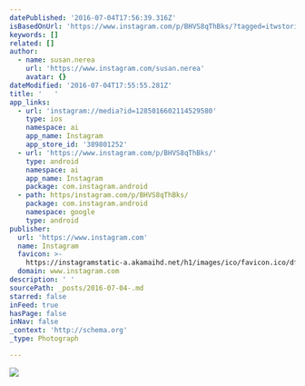 ```yaml
---
datePublished: '2016-07-04T17:56:39.316Z'
isBasedOnUrl: 'https://www.instagram.com/p/BHVS8qThBks/?tagged=itwstories'
keywords: []
related: []
author:
  - name: susan.nerea
    url: 'https://www.instagram.com/susan.nerea'
    avatar: {}
dateModified: '2016-07-04T17:55:55.281Z'
title: '   '
app_links:
  - url: 'instagram://media?id=1285016602114529580'
    type: ios
    namespace: ai
    app_name: Instagram
    app_store_id: '389801252'
  - url: 'https://www.instagram.com/p/BHVS8qThBks/'
    type: android
    namespace: ai
    app_name: Instagram
    package: com.instagram.android
  - path: https/instagram.com/p/BHVS8qThBks/
    package: com.instagram.android
    namespace: google
    type: android
publisher:
  url: 'https://www.instagram.com'
  name: Instagram
  favicon: >-
    https://instagramstatic-a.akamaihd.net/h1/images/ico/favicon.ico/dfa85bb1fd63.ico
  domain: www.instagram.com
description: ' '
sourcePath: _posts/2016-07-04-.md
starred: false
inFeed: true
hasPage: false
inNav: false
_context: 'http://schema.org'
_type: Photograph

---
```

![   ](https://imgflo.herokuapp.com/graph/vahj1ThiexotieMo/9e3c7c7666f2b1fc6b9e5f409fdbbe65/noop.jpg?input=https%3A%2F%2Fscontent.cdninstagram.com%2Ft51.2885-15%2Fs640x640%2Fsh0.08%2Fe35%2F13549541_1134274836594946_339837735_n.jpg%3Fig_cache_key%3DMTI4NTAxNjYwMjExNDUyOTU4MA%253D%253D.2)